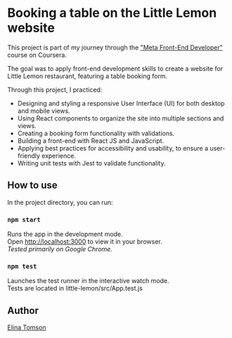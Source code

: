 # Booking a table on the Little Lemon website

This project is part of my journey through the ["Meta Front-End Developer"](https://www.coursera.org/professional-certificates/meta-front-end-developer) course on Coursera.

The goal was to apply front-end development skills to create a website for Little Lemon restaurant, featuring a table booking form.

Through this project, I practiced:
- Designing and styling a responsive User Interface (UI) for both desktop and mobile views.
- Using React components to organize the site into multiple sections and views.
- Creating a booking form functionality with validations.
- Building a front-end with React JS and JavaScript.
- Applying best practices for accessibility and usability, to ensure a user-friendly experience.
- Writing unit tests with Jest to validate functionality.

## How to use

In the project directory, you can run:

### `npm start`

Runs the app in the development mode.\
Open [http://localhost:3000](http://localhost:3000) to view it in your browser.\
*Tested primarily on Google Chrome.*

### `npm test`

Launches the test runner in the interactive watch mode.\
Tests are located in little-lemon/src/App.test.js

## Author

[Elina Tomson](https://github.com/elinatomson)